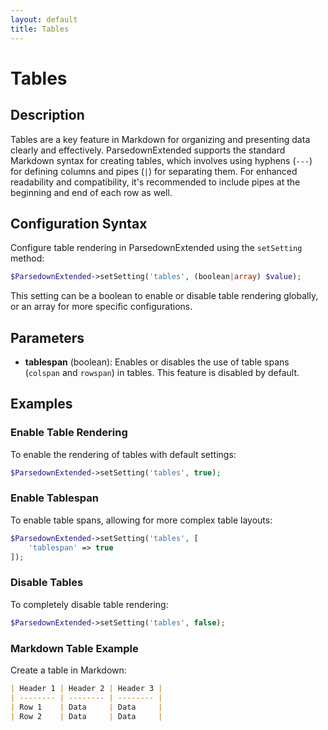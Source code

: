 ```yaml
---
layout: default
title: Tables
---
```


# Tables

## Description

Tables are a key feature in Markdown for organizing and presenting data clearly and effectively. ParsedownExtended supports the standard Markdown syntax for creating tables, which involves using hyphens (`---`) for defining columns and pipes (`|`) for separating them. For enhanced readability and compatibility, it's recommended to include pipes at the beginning and end of each row as well.

## Configuration Syntax

Configure table rendering in ParsedownExtended using the `setSetting` method:

```php
$ParsedownExtended->setSetting('tables', (boolean|array) $value);
```

This setting can be a boolean to enable or disable table rendering globally, or an array for more specific configurations.

## Parameters

- **tablespan** (boolean): Enables or disables the use of table spans (`colspan` and `rowspan`) in tables. This feature is disabled by default.

## Examples

### Enable Table Rendering

To enable the rendering of tables with default settings:

```php
$ParsedownExtended->setSetting('tables', true);
```

### Enable Tablespan

To enable table spans, allowing for more complex table layouts:

```php
$ParsedownExtended->setSetting('tables', [
    'tablespan' => true
]);
```

### Disable Tables

To completely disable table rendering:

```php
$ParsedownExtended->setSetting('tables', false);
```

### Markdown Table Example

Create a table in Markdown:

```markdown
| Header 1 | Header 2 | Header 3 |
| -------- | -------- | -------- |
| Row 1    | Data     | Data     |
| Row 2    | Data     | Data     |
```
